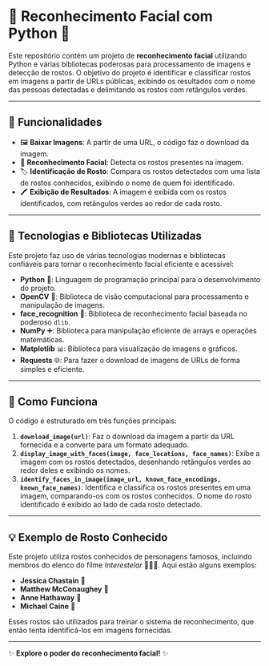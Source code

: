 # 🎥 Reconhecimento Facial com Python 🤖

Este repositório contém um projeto de **reconhecimento facial** utilizando Python e várias bibliotecas poderosas para processamento de imagens e detecção de rostos. O objetivo do projeto é identificar e classificar rostos em imagens a partir de URLs públicas, exibindo os resultados com o nome das pessoas detectadas e delimitando os rostos com retângulos verdes.

---

## 🚀 Funcionalidades

- 🖼️ **Baixar Imagens**: A partir de uma URL, o código faz o download da imagem.
- 👤 **Reconhecimento Facial**: Detecta os rostos presentes na imagem.
- 🏷️ **Identificação de Rosto**: Compara os rostos detectados com uma lista de rostos conhecidos, exibindo o nome de quem foi identificado.
- 🖍️ **Exibição de Resultados**: A imagem é exibida com os rostos identificados, com retângulos verdes ao redor de cada rosto.

---

## 🔧 Tecnologias e Bibliotecas Utilizadas

Este projeto faz uso de várias tecnologias modernas e bibliotecas confiáveis para tornar o reconhecimento facial eficiente e acessível:

- **Python** 🐍: Linguagem de programação principal para o desenvolvimento do projeto.
- **OpenCV** 📸: Biblioteca de visão computacional para processamento e manipulação de imagens.
- **face_recognition** 🧠: Biblioteca de reconhecimento facial baseada no poderoso `dlib`.
- **NumPy** ➕: Biblioteca para manipulação eficiente de arrays e operações matemáticas.
- **Matplotlib** 📊: Biblioteca para visualização de imagens e gráficos.
- **Requests** 🌐: Para fazer o download de imagens de URLs de forma simples e eficiente.

---

## 🧠 Como Funciona

O código é estruturado em três funções principais:

1. **`download_image(url)`**: Faz o download da imagem a partir da URL fornecida e a converte para um formato adequado.
2. **`display_image_with_faces(image, face_locations, face_names)`**: Exibe a imagem com os rostos detectados, desenhando retângulos verdes ao redor deles e exibindo os nomes.
3. **`identify_faces_in_image(image_url, known_face_encodings, known_face_names)`**: Identifica e classifica os rostos presentes em uma imagem, comparando-os com os rostos conhecidos. O nome do rosto identificado é exibido ao lado de cada rosto detectado.

---

## 💡 Exemplo de Rosto Conhecido

Este projeto utiliza rostos conhecidos de personagens famosos, incluindo membros do elenco do filme *Interestelar* 👨‍🚀🌌. Aqui estão alguns exemplos: 

- **Jessica Chastain** 🌟  
- **Matthew McConaughey** 🌟  
- **Anne Hathaway** 🌟  
- **Michael Caine** 🌟  

Esses rostos são utilizados para treinar o sistema de reconhecimento, que então tenta identificá-los em imagens fornecidas.

---

✨ **Explore o poder do reconhecimento facial!** ✨
